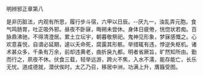 明辨邪正章第八 

是非历脏法，内观有所思，履行步斗宿，六甲以日辰。--厌九一，浊乱弄元胞。食气鸣肠胃，吐正吸外邪。昼夜不卧寐，晦朔未尝休。身体日疲倦，恍惚状若痴。百脉鼎沸驰，不得清澄居。累土立坛宇，朝暮敬祭祀。鬼神见形象，梦寐感慨之。心欢意喜悦，自谓必延期，遽以夭命死，腐露其形骸。举措辄有违，悖逆失枢机。诸术甚众多，千条有万余，前却违黄老，曲折戾九都。明者省厥旨，旷然知所由。勤而行之，夙夜不休。伏食三载，轻举远游，跨火不焦，入水不濡，能存能亡，长乐无忧。道成德就，潜伏俟时。太乙乃召，移居中洲，功满上升，膺籙受图。

